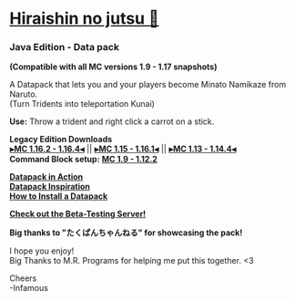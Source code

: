 # [Hiraishin no jutsu 🎥](https://youtu.be/dOuJNRJvqmY)

### Java Edition - Data pack  
**(Compatible with all MC versions 1.9 - 1.17 snapshots)**  

A Datapack that lets you and your players become Minato Namikaze from Naruto.    
(Turn Tridents into teleportation Kunai)  

**Use:** Throw a trident and right click a carrot on a stick.  

**Legacy Edition Downloads**  
**[⫸MC 1.16.2 - 1.16.4⫷](https://github.com/InfamousMusicify/Flying-Raijin/raw/Legacy/Raijin%20LV0.3.zip)** || **[⫸MC 1.15 - 1.16.1⫷](https://github.com/InfamousMusicify/Flying-Raijin/raw/Legacy/Raijin%20LV0.2.zip)** || **[⫸MC 1.13 - 1.14.4⫷](https://github.com/InfamousMusicify/Flying-Raijin/raw/Legacy/Raijin%20LV0.1.zip)**   
**Command Block setup:** **[MC 1.9 - 1.12.2](https://github.com/InfamousMusicify/Flying-Raijin/tree/MC-1.11-1.12.2)**  

**[Datapack in Action](https://youtu.be/dOuJNRJvqmY)  
[Datapack Inspiration](https://youtu.be/Fd_vSRkGlv8)  
[How to Install a Datapack](https://www.youtube.com/watch?v=4Dxzw12TQcg)**   

**[Check out the Beta-Testing Server!](https://bit.ly/2TizsgS)**  

**Big thanks to "たくぱんちゃんねる" for showcasing the pack!**   

I hope you enjoy!  
Big Thanks to M.R. Programs for helping me put this together. <3  

Cheers  
-Infamous
